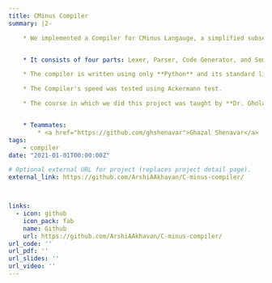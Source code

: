 ```yaml
---
title: CMinus Compiler
summary: |2-

    * We implemented a Compiler for CMinus Langauge, a simplified subset of the C language.


    * It consists of four parts: Lexer, Parser, Code Generator, and Semantic Analyzer.

    * The compiler is written using only **Python** and its standard libraries.

    * The Compiler's speed was tested using Ackermann test.

    * The course in which we did this project was taught by **Dr. Gholamreza Ghassem-Sani** at Sharif University of Technology.


    * Teammates:
        * <a href="https://github.com/ghshenavar">Ghazal Shenavar</a>
tags:
    - compiler
date: "2021-01-01T00:00:00Z"

# Optional external URL for project (replaces project detail page).
external_link: https://github.com/ArshiAAkhavan/C-minus-compiler/



links:
  - icon: github
    icon_pack: fab
    name: Github
    url: https://github.com/ArshiAAkhavan/C-minus-compiler/
url_code: ''
url_pdf: ''
url_slides: ''
url_video: ''
---
```


